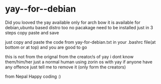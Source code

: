 # yay--for--debian
Did you looved the yay available only for arch 
bow it is available for debian,ubuntu based distro too 
no pacakage need to be installed just in 3 steps copy paste and save


just copy and paste the code from yay-for-debian.txt  in your .bashrc file(at bottom or at top) and you are good to go

this is not from the orignal from the creator/s of yay 
i dont know them/him/her 
just a normal human using zorin os with yay 
if anyone have any offence just tell me to remove it (only form the creators)


from Nepal
Happy coding :)
